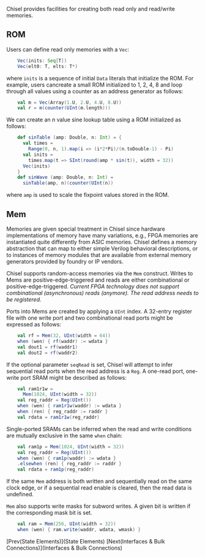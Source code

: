 Chisel provides facilities for creating both read only and read/write memories.  

## ROM

Users can define read only memories with a `Vec`:

``` scala
    Vec(inits: Seq[T])
    Vec(elt0: T, elts: T*)
```

where `inits` is a sequence of initial `Data` literals that initialize the ROM. For example,  users cancreate a small ROM initialized to 1, 2, 4, 8 and loop through all values using a counter as an address generator as follows:

``` scala
    val m = Vec(Array(1.U, 2.U, 4.U, 8.U))
    val r = m(counter(UInt(m.length)))
```

We can create an *n* value sine lookup table using a ROM initialized as follows:

``` scala
    def sinTable (amp: Double, n: Int) = {
      val times = 
        Range(0, n, 1).map(i => (i*2*Pi)/(n.toDouble-1) - Pi)
      val inits = 
        times.map(t => SInt(round(amp * sin(t)), width = 32))
      Vec(inits)
    }
    def sinWave (amp: Double, n: Int) = 
      sinTable(amp, n)(counter(UInt(n))
```

where `amp` is used to scale the fixpoint values stored in the ROM.

## Mem

Memories are given special treatment in Chisel since hardware
implementations of memory have many variations, e.g., FPGA memories
are instantiated quite differently from ASIC memories.  Chisel defines
a memory abstraction that can map to either simple Verilog behavioral
descriptions, or to instances of memory modules that are available
from external memory generators provided by foundry or IP vendors.  

Chisel supports random-access memories via the `Mem` construct.
Writes to Mems are positive-edge-triggered and reads are either
combinational or positive-edge-triggered.
*Current FPGA technology
does not support combinational (asynchronous) reads (anymore). The read address
needs to be registered.*


Ports into Mems are created by applying a `UInt` index.  A 32-entry
register file with one write port and two combinational read ports might be
expressed as follows:

``` scala
    val rf = Mem(32, UInt(width = 64))
    when (wen) { rf(waddr) := wdata }
    val dout1 = rf(waddr1)
    val dout2 = rf(waddr2)
```

If the optional parameter `seqRead` is set, Chisel will attempt to infer
sequential read ports when the read address is a `Reg`.  A one-read port,
one-write port SRAM might be described as follows:

``` scala
    val ram1r1w =
      Mem(1024, UInt(width = 32))
    val reg_raddr = Reg(UInt())
    when (wen) { ram1r1w(waddr) := wdata }
    when (ren) { reg_raddr := raddr }
    val rdata = ram1r1w(reg_raddr)
```

Single-ported SRAMs can be inferred when the read and write conditions are
mutually exclusive in the same `when` chain:

``` scala
    val ram1p = Mem(1024, UInt(width = 32))
    val reg_raddr = Reg(UInt())
    when (wen) { ram1p(waddr) := wdata }
    .elsewhen (ren) { reg_raddr := raddr }
    val rdata = ram1p(reg_raddr)
```

If the same `Mem` address is both written and sequentially read on the same clock
edge, or if a sequential read enable is cleared, then the read data is
undefined.

`Mem` also supports write masks for subword writes.  A given bit is written if
the corresponding mask bit is set.

``` scala
    val ram = Mem(256, UInt(width = 32))
    when (wen) { ram.write(waddr, wdata, wmask) }
```

<!---
For example, an
audio recorder could be defined as follows:

``` scala
  def audioRecorder(n: Int, button: Bool) = { 
    val addr   = counter(UInt(n))
    val ram    = Mem(n)
    ram(addr) := button
    ram(Mux(button(), 0.U, addr))
  } 
```

\noindent
where a counter is used as an address generator into a memory.  
The device records while \verb+button+ is \verb+true+, or plays back when \verb+false+.
--->

[Prev(State Elements)](State Elements) [Next(Interfaces \& Bulk Connections)](Interfaces \& Bulk Connections)
